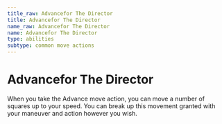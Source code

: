 ```yaml
---
title_raw: Advancefor The Director
title: Advancefor The Director
name_raw: Advancefor The Director
name: Advancefor The Director
type: abilities
subtype: common move actions
---
```


# Advancefor The Director

When you take the Advance move action, you can move a number of squares up to your speed. You can break up this movement granted with your maneuver and action however you wish.
